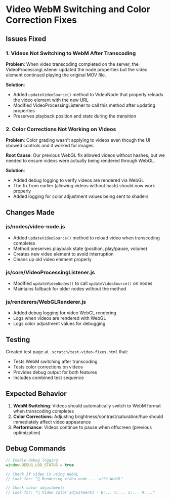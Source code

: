 # Video WebM Switching and Color Correction Fixes

## Issues Fixed

### 1. Videos Not Switching to WebM After Transcoding
**Problem**: When video transcoding completed on the server, the VideoProcessingListener updated the node properties but the video element continued playing the original MOV file.

**Solution**: 
- Added `updateVideoSource()` method to VideoNode that properly reloads the video element with the new URL
- Modified VideoProcessingListener to call this method after updating properties
- Preserves playback position and state during the transition

### 2. Color Corrections Not Working on Videos
**Problem**: Color grading wasn't applying to videos even though the UI showed controls and it worked for images.

**Root Cause**: Our previous WebGL fix allowed videos without hashes, but we needed to ensure videos were actually being rendered through WebGL.

**Solution**:
- Added debug logging to verify videos are rendered via WebGL
- The fix from earlier (allowing videos without hash) should now work properly
- Added logging for color adjustment values being sent to shaders

## Changes Made

### js/nodes/video-node.js
- Added `updateVideoSource()` method to reload video when transcoding completes
- Method preserves playback state (position, play/pause, volume)
- Creates new video element to avoid interruption
- Cleans up old video element properly

### js/core/VideoProcessingListener.js
- Modified `updateVideoNodes()` to call `updateVideoSource()` on nodes
- Maintains fallback for older nodes without the method

### js/renderers/WebGLRenderer.js
- Added debug logging for video WebGL rendering
- Logs when videos are rendered with WebGL
- Logs color adjustment values for debugging

## Testing
Created test page at `.scratch/test-video-fixes.html` that:
- Tests WebM switching after transcoding
- Tests color corrections on videos  
- Provides debug output for both features
- Includes combined test sequence

## Expected Behavior
1. **WebM Switching**: Videos should automatically switch to WebM format when transcoding completes
2. **Color Corrections**: Adjusting brightness/contrast/saturation/hue should immediately affect video appearance
3. **Performance**: Videos continue to pause when offscreen (previous optimization)

## Debug Commands
```javascript
// Enable debug logging
window.DEBUG_LOD_STATUS = true

// Check if video is using WebGL
// Look for: "🎥 Rendering video node ... with WebGL"

// Check color adjustments
// Look for: "🎨 Video color adjustments - B:... C:... S:... H:..."
```